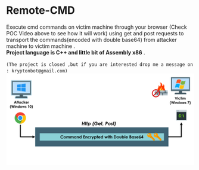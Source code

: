 # Remote-CMD
Execute cmd commands on victim machine through your browser (Check POC Video above to see how it will work)
using get and post requests to transport the commands(encoded with double base64) from attacker machine to victim machine .<br>
__Project language is C++ and little bit of Assembly x86__ .

`(The project is closed ,but if you are interested drop me a message on : kryptonbot@gmail.com)`
![alt text](img/scrn.PNG "How it work")
